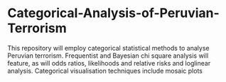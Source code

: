 # Categorical-Analysis-of-Peruvian-Terrorism
This repository will employ categorical statistical methods to analyse Peruvian terrorism. Frequentist and Bayesian chi square analysis will feature, as will odds ratios, likelihoods and relative risks and loglinear analysis. Categorical visualisation techniques include mosaic plots

